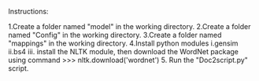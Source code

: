 Instructions:

1.Create a folder named "model" in the working directory.
2.Create a folder named "Config" in the working directory.
3.Create a folder named "mappings" in the working directory. 
4.Install python modules  i.gensim  ii.bs4  iii. install the NLTK module, then download the WordNet package using command >>> nltk.download('wordnet')
5. Run the "Doc2script.py" script.

